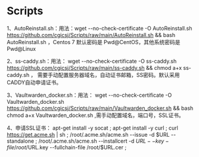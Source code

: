 # Scripts
1、AutoReinstall.sh：用法：wget --no-check-certificate -O AutoReinstall.sh https://github.com/cgicsj/Scripts/raw/main/AutoReinstall.sh && bash AutoReinstall.sh ，Centos 7 默认密码是 Pwd@CentOS，其他系统密码是 Pwd@Linux

2、ss-caddy.sh：用法： wget --no-check-certificate -O ss-caddy.sh https://github.com/cgicsj/Scripts/raw/main/ss-caddy.sh && chmod a+x ss-caddy.sh   ，
需要手动配置服务器域名，自动证书邮箱，SS密码。默认采用CADDY自动申请证书。


3、Vaultwarden_docker.sh：用法：  wget --no-check-certificate -O Vaultwarden_docker.sh https://github.com/cgicsj/Scripts/raw/main/Vaultwarden_docker.sh && bash chmod a+x  Vaultwarden_docker.sh  ,需手动配置域名，端口号，SSL证书。

4、申请SSL证书：
apt-get install -y socat ;
apt-get install -y curl ;
curl https://get.acme.sh | sh ;
/root/.acme.sh/acme.sh --issue -d $URL --standalone ;
/root/.acme.sh/acme.sh --installcert -d $URL --key-file /root/$URL.key --fullchain-file /root/$URL.cer ;
